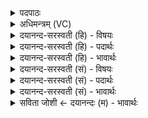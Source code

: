 <details><summary>पदपाठः</summary>

स॒वि॒त्रा। प्र॒स॒वि॒त्रेति॑ प्रऽसवि॒त्रा। सर॑स्वत्या। वा॒चा। त्वष्ट्रा॑। रू॒पैः। पू॒ष्णा। प॒शुभि॒रिति॑ प॒शुऽभिः॑। इन्द्रे॑ण। अ॒स्मेऽइत्य॒स्मे। बृह॒स्पति॑ना। ब्रह्म॑णा। वरु॑णेन। ओज॑सा। अ॒ग्निना॑। तेज॑सा। सोमे॑न। राज्ञा॑। विष्णु॑ना। द॒श॒म्या। दे॒वत॑या। प्रसू॑त॒ इति॒ प्रऽसू॑तः। प्र। स॒र्पा॒मि॒। ३०।
</details>

<details><summary>अधिमन्त्रम् (VC)</summary>

- सवित्रादिमन्त्रोक्ता देवताः
- शुनःशेप ऋषिः
- स्वराड् आर्षी जगती
- धैवतः
</details>

<details><summary>दयानन्द-सरस्वती (हि) - विषयः</summary>

राजा वा राणी को कैसे गुणों से युक्त होना चाहिये, इस विषय का उपदेश अगले मन्त्र में किया है ॥
</details>

<details><summary>दयानन्द-सरस्वती (हि) - पदार्थः</summary>

पदार्थान्वयभाषाः -  हे प्रजा और राजपुरुषो ! जैसे मैं (प्रसवित्रा) प्रेरणा करनेवाले वायु (सवित्रा) सम्पूर्ण चेष्टा उत्पन्न करानेहारे के समान शुभ कर्म (सरस्वत्या) प्रशंसित विज्ञान और क्रिया से युक्त (वाचा) वेदवाणी के समान सत्यभाषण (त्वष्ट्रा) छेदक और प्रतापयुक्त सूर्य के समान न्याय (रूपैः) सुखरूपों (पूष्णा) पृथिवी (पशुभिः) गौ आदि पशुओं के समान प्रजा के पालन (इन्द्रेण) बिजुली (अस्मे) हम (बृहस्पतिना) बड़ों के रक्षक चार वेदों के जाननेहारे विद्वान् के समान विद्या और सुन्दर शिक्षा के प्रचार (ओजसा) बल (वरुणेन) जल के समुदाय (तेजसा) तीक्ष्ण ज्योति के समान शत्रुओं के चलाने (अग्निना) अग्नि (राज्ञा) प्रकाशमान आनन्द के होने (सोमेन) चन्द्रमा (दशम्या) दशसंख्या को पूर्ण करनेवाली (देवतया) प्रकाशमान और (विष्णुना) व्यापक ईश्वर के समान शुभ गुण, कर्म और स्वभाव से (प्रसूतः) प्रेरणा किया हुआ मैं (प्रसर्पामि) अच्छे प्रकार चलता हूँ, वैसे तुम लोग भी चलो ॥३०॥
</details>

<details><summary>दयानन्द-सरस्वती (हि) - भावार्थः</summary>

भावार्थभाषाः -  जो मनुष्य सूर्य्यादि गुणों से युक्त पिता के समान रक्षा करनेहारा हो, वह राजा होने के योग्य है, और जो पुत्र के समान वर्त्ताव करे, वह प्रजा होने योग्य है ॥३०॥
</details>

<details><summary>दयानन्द-सरस्वती (सं) - विषयः</summary>

कीदृग्गुणैः सह राज्ञा राज्ञ्या वा भवितव्यमित्युपदिश्यते ॥
</details>

<details><summary>दयानन्द-सरस्वती (सं) - पदार्थः</summary>

पदार्थान्वयभाषाः -  हे राजप्रजाजनाः यथाऽहं प्रसवित्रा सवित्रा सरस्वत्या वाचा त्वष्ट्रा रूपैः पूष्णा पशुभिरिन्द्रेणास्मे ब्रह्मणा बृहस्पतिनौजसा वरुणेन तेजसाऽग्निना राज्ञा सोमेन दशम्या देवतया विष्णुना च सह प्रसूतः सन् प्रसर्पामि तथा यूयमपि प्रसर्पध्वम् ॥३०॥
</details>

<details><summary>दयानन्द-सरस्वती (सं) - भावार्थः</summary>

भावार्थभाषाः -  यो जनः सूर्य्यादिगुणयुक्तः पितृवत्प्रजापालकः स्यात्, स राजा भवितुं योग्यः। यश्चैवं पुत्रवद् वर्त्तमानो भवेत् स प्रजा भवितुमर्हति ॥३०॥
</details>

<details><summary>सविता जोशी ← दयानन्दः (म) - भावार्थः</summary>

भावार्थभाषाः -  जे माणूस सूर्याप्रमाणे व पित्याप्रमाणे रक्षक असतो तो राजा होण्यायोग्य असतो व पुत्राप्रमाणे वर्तणूक करणारे लोक प्रजा बनण्यायोग्य असतात.
</details>